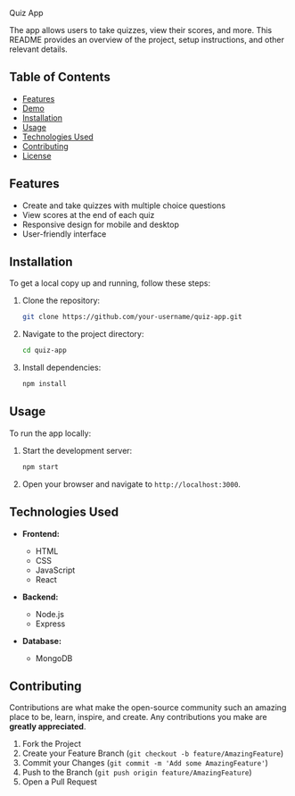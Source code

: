 Quiz App

The app allows users to take quizzes, view their scores, and more. This README provides an overview of the project, setup instructions, and other relevant details.

## Table of Contents
- [Features](#features)
- [Demo](#demo)
- [Installation](#installation)
- [Usage](#usage)
- [Technologies Used](#technologies-used)
- [Contributing](#contributing)
- [License](#license)

## Features
- Create and take quizzes with multiple choice questions
- View scores at the end of each quiz
- Responsive design for mobile and desktop
- User-friendly interface

## Installation
To get a local copy up and running, follow these steps:

1. Clone the repository:
   ```sh
   git clone https://github.com/your-username/quiz-app.git
   ```

2. Navigate to the project directory:
   ```sh
   cd quiz-app
   ```

3. Install dependencies:
   ```sh
   npm install
   ```

## Usage
To run the app locally:

1. Start the development server:
   ```sh
   npm start
   ```

2. Open your browser and navigate to `http://localhost:3000`.

## Technologies Used
- **Frontend:**
  - HTML
  - CSS
  - JavaScript
  - React

- **Backend:**
  - Node.js
  - Express

- **Database:**
  - MongoDB

## Contributing
Contributions are what make the open-source community such an amazing place to be, learn, inspire, and create. Any contributions you make are **greatly appreciated**.

1. Fork the Project
2. Create your Feature Branch (`git checkout -b feature/AmazingFeature`)
3. Commit your Changes (`git commit -m 'Add some AmazingFeature'`)
4. Push to the Branch (`git push origin feature/AmazingFeature`)
5. Open a Pull Request
